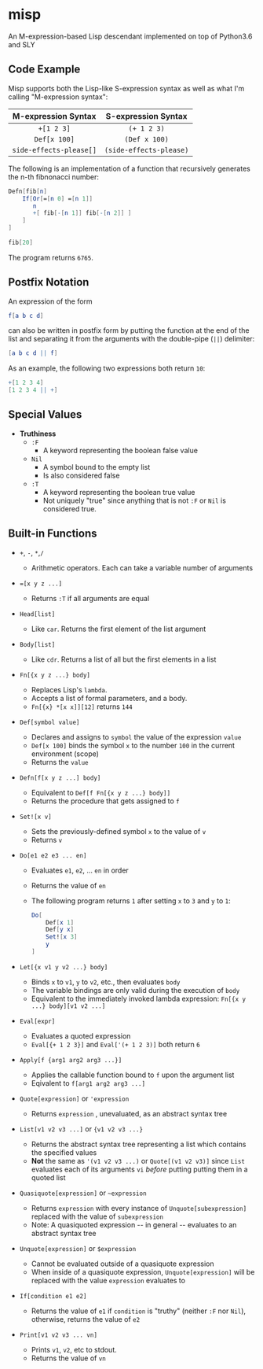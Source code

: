 # misp
An M-expression-based Lisp descendant implemented on top of Python3.6 and SLY

## Code Example
Misp supports both the Lisp-like S-expression syntax as well as what I'm calling "M-expression syntax":

| M-expression Syntax     | S-expression Syntax     |
| :---------------------: | :---------------------: |
| `+[1 2 3]`              | `(+ 1 2 3)`             |
| `Def[x 100]`            | `(Def x 100)`           |
| `side-effects-please[]` | `(side-effects-please)` |

The following is an implementation of a function that recursively generates the n-th fibnonacci number: 

```mathematica
Defn[fib[n]
    If[Or[=[n 0] =[n 1]]
       n
       +[ fib[-[n 1]] fib[-[n 2]] ]
    ]
]
    
fib[20] 
```

The program returns `6765`.

## Postfix Notation

An expression of the form

```mathematica
f[a b c d]
```

can also be written in postfix form by putting the function at the end of the list and separating it from the arguments with the double-pipe (`||`) delimiter:

```mathematica
[a b c d || f]
```

As an example, the following two expressions both return `10`:

```mathematica
+[1 2 3 4]
[1 2 3 4 || +]
```

## Special Values

* **Truthiness**
  * `:F`
    * A keyword representing the boolean false value
  * `Nil`
    * A symbol bound to the empty list
    * Is also considered false
  * `:T`
    * A keyword representing the boolean true value
    * Not uniquely "true" since anything that is not `:F` or `Nil` is considered true.

## Built-in Functions

* `+`, `-`, `*`,`/`
  * Arithmetic operators. Each can take a variable number of arguments

* `=[x y z ...]`
  * Returns `:T` if all arguments are equal

* `Head[list]`
  * Like `car`. Returns the first element of the list argument

* `Body[list]`
  * Like `cdr`. Returns a list of all but the first elements in a list

* `Fn[{x y z ...} body]`
  * Replaces Lisp's `lambda`.
  * Accepts a list of formal parameters, and a body.
  * `Fn[{x} *[x x]][12]` returns `144`

* `Def[symbol value]`
  * Declares and assigns to `symbol` the value of the expression `value`
  * `Def[x 100]` binds the symbol `x` to the number `100` in the current environment (scope)
  * Returns the `value`

* `Defn[f[x y z ...] body]`
  * Equivalent to `Def[f Fn[{x y z ...} body]]`
  * Returns the procedure that gets assigned to `f`

* `Set![x v]`

  * Sets the previously-defined symbol `x` to the value of `v`
  * Returns `v`

* `Do[e1 e2 e3 ... en]`

  * Evaluates `e1`, `e2`, ... `en` in order

  * Returns the value of `en`

  * The following program returns `1` after setting `x` to `3` and `y` to `1`:

    ```mathematica
    Do[
        Def[x 1]
        Def[y x]
        Set![x 3]
        y
    ]
    ```

* `Let[{x v1 y v2 ...} body]`

  * Binds `x` to `v1`, `y` to `v2`, etc., then evaluates `body`
  * The variable bindings are only valid during the execution of `body`
  * Equivalent to the immediately invoked lambda expression: `Fn[{x y ...} body][v1 v2 ...]`

* `Eval[expr]`

  * Evaluates a quoted expression
  * `Eval[{+ 1 2 3}]` and `Eval['(+ 1 2 3)]` both return `6`

* `Apply[f {arg1 arg2 arg3 ...}]`

  * Applies the callable function bound to `f` upon the argument list
  * Eqivalent to `f[arg1 arg2 arg3 ...]`

* `Quote[expression]` or `'expression`

  * Returns `expression` , unevaluated, as an abstract syntax tree

* `List[v1 v2 v3 ...]` or `{v1 v2 v3 ...}`

  * Returns the abstract syntax tree representing a list which contains the specified values
  * **Not** the same as `'(v1 v2 v3 ...)` or `Quote[(v1 v2 v3)]` since `List` evaluates each of its arguments `vi` *before* putting putting them in a quoted list

* `Quasiquote[expression]` or `~expression`

  * Returns `expression` with every instance of `Unquote[subexpression]` replaced with the value of `subexpression`
  * Note: A quasiquoted expression -- in general -- evaluates to an abstract syntax tree

* `Unquote[expression]` or `$expression`

  * Cannot be evaluated outside of a quasiquote expression
  * When inside of a quasiquote expression, `Unquote[expression]` will be replaced with the value `expression` evaluates to

* `If[condition e1 e2]`

  * Returns the value of `e1` if `condition` is "truthy" (neither `:F` nor `Nil`), otherwise, returns the value of `e2`

* `Print[v1 v2 v3 ... vn]`

  * Prints `v1`, `v2`, etc to stdout.
  * Returns the value of `vn`
